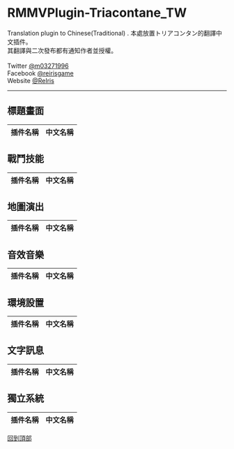# RMMVPlugin-Triacontane_TW
Translation plugin to Chinese(Traditional) .
本處放置トリアコンタン的翻譯中文插件。<br>
其翻譯與二次發布都有通知作者並授權。<br>
<br>
Twitter [@m03271996](https://twitter.com/m03271996)<br>
Facebook [@reirisgame](https://www.facebook.com/reirisgame/)<br>
Website [@ReIris](https://m03271996.wixsite.com/reirisgame)<br>
* * *
## 標題畫面 <br>
| 插件名稱               | 中文名稱              |
| --------------------- | --------------------- |
## 戰鬥技能 <br>
| 插件名稱               | 中文名稱              |
| --------------------- | --------------------- |
## 地圖演出 <br>
| 插件名稱               | 中文名稱              |
| --------------------- | --------------------- |
## 音效音樂 <br>
| 插件名稱               | 中文名稱              |
| --------------------- | --------------------- |
## 環境設置 <br>
| 插件名稱               | 中文名稱              |
| --------------------- | --------------------- |
## 文字訊息 <br>
| 插件名稱               | 中文名稱              |
| --------------------- | --------------------- |
## 獨立系統 <br>
| 插件名稱               | 中文名稱              |
| --------------------- | --------------------- |


[回到頂部](#readme)
